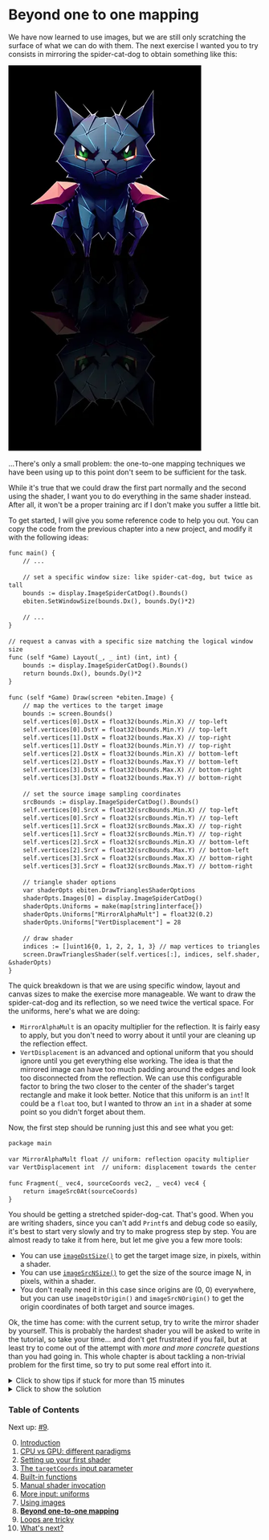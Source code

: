 # Beyond one to one mapping

We have now learned to use images, but we are still only scratching the surface of what we can do with them. The next exercise I wanted you to try consists in mirroring the spider-cat-dog to obtain something like this:

![](https://github.com/tinne26/kage-desk/blob/main/img/mirrored_creature.webp?raw=true)

...There's only a small problem: the one-to-one mapping techniques we have been using up to this point don't seem to be sufficient for the task.

While it's true that we could draw the first part normally and the second using the shader, I want you to do everything in the same shader instead. After all, it won't be a proper training arc if I don't make you suffer a little bit.

To get started, I will give you some reference code to help you out. You can copy the code from the previous chapter into a new project, and modify it with the following ideas:
```Golang
func main() {
	// ...
	
	// set a specific window size: like spider-cat-dog, but twice as tall
	bounds := display.ImageSpiderCatDog().Bounds()
	ebiten.SetWindowSize(bounds.Dx(), bounds.Dy()*2)

	// ...
}

// request a canvas with a specific size matching the logical window size
func (self *Game) Layout(_, _ int) (int, int) {
	bounds := display.ImageSpiderCatDog().Bounds()
	return bounds.Dx(), bounds.Dy()*2
}

func (self *Game) Draw(screen *ebiten.Image) {
	// map the vertices to the target image
	bounds := screen.Bounds()
	self.vertices[0].DstX = float32(bounds.Min.X) // top-left
	self.vertices[0].DstY = float32(bounds.Min.Y) // top-left
	self.vertices[1].DstX = float32(bounds.Max.X) // top-right
	self.vertices[1].DstY = float32(bounds.Min.Y) // top-right
	self.vertices[2].DstX = float32(bounds.Min.X) // bottom-left
	self.vertices[2].DstY = float32(bounds.Max.Y) // bottom-left
	self.vertices[3].DstX = float32(bounds.Max.X) // bottom-right
	self.vertices[3].DstY = float32(bounds.Max.Y) // bottom-right

	// set the source image sampling coordinates
	srcBounds := display.ImageSpiderCatDog().Bounds()
	self.vertices[0].SrcX = float32(srcBounds.Min.X) // top-left
	self.vertices[0].SrcY = float32(srcBounds.Min.Y) // top-left
	self.vertices[1].SrcX = float32(srcBounds.Max.X) // top-right
	self.vertices[1].SrcY = float32(srcBounds.Min.Y) // top-right
	self.vertices[2].SrcX = float32(srcBounds.Min.X) // bottom-left
	self.vertices[2].SrcY = float32(srcBounds.Max.Y) // bottom-left
	self.vertices[3].SrcX = float32(srcBounds.Max.X) // bottom-right
	self.vertices[3].SrcY = float32(srcBounds.Max.Y) // bottom-right

	// triangle shader options
	var shaderOpts ebiten.DrawTrianglesShaderOptions
	shaderOpts.Images[0] = display.ImageSpiderCatDog()
	shaderOpts.Uniforms = make(map[string]interface{})
	shaderOpts.Uniforms["MirrorAlphaMult"] = float32(0.2)
	shaderOpts.Uniforms["VertDisplacement"] = 28

	// draw shader
	indices := []uint16{0, 1, 2, 2, 1, 3} // map vertices to triangles
	screen.DrawTrianglesShader(self.vertices[:], indices, self.shader, &shaderOpts)
}
```

The quick breakdown is that we are using specific window, layout and canvas sizes to make the exercise more manageable. We want to draw the spider-cat-dog and its reflection, so we need twice the vertical space. For the uniforms, here's what we are doing:
- `MirrorAlphaMult` is an opacity multiplier for the reflection. It is fairly easy to apply, but you don't need to worry about it until your are cleaning up the reflection effect.
- `VertDisplacement` is an advanced and optional uniform that you should ignore until you get everything else working. The idea is that the mirrored image can have too much padding around the edges and look too disconnected from the reflection. We can use this configurable factor to bring the two closer to the center of the shader's target rectangle and make it look better. Notice that this uniform is an `int`! It could be a `float` too, but I wanted to throw an `int` in a shader at some point so you didn't forget about them.

Now, the first step should be running just this and see what you get:
```Golang
package main

var MirrorAlphaMult float // uniform: reflection opacity multiplier
var VertDisplacement int  // uniform: displacement towards the center

func Fragment(_ vec4, sourceCoords vec2, _ vec4) vec4 {
	return imageSrc0At(sourceCoords)
}
```

You should be getting a stretched spider-dog-cat. That's good. When you are writing shaders, since you can't add `Printf`s and debug code so easily, it's best to start very slowly and try to make progress step by step. You are almost ready to take it from here, but let me give you a few more tools:
- You can use [`imageDstSize()`](https://ebitengine.org/en/documents/shader.html#Built-in_functions_(images)) to get the target image size, in pixels, within a shader.
- You can use [`imageSrcNSize()`](https://ebitengine.org/en/documents/shader.html#Built-in_functions_(images)) to get the size of the source image N, in pixels, within a shader.
- You don't really need it in this case since origins are (0, 0) everywhere, but you can use `imageDstOrigin()` and `imageSrcNOrigin()` to get the origin coordinates of both target and source images.

Ok, the time has come: with the current setup, try to write the mirror shader by yourself. This is probably the hardest shader you will be asked to write in the tutorial, so take your time... and don't get frustrated if you fail, but at least try to come out of the attempt with *more and more concrete questions* than you had going in. This whole chapter is about tackling a non-trivial problem for the first time, so try to put some real effort into it.

<details>
<summary>Click to show tips if stuck for more than 15 minutes</summary>
Some steps that would be relevant:
- Make sure you know how to draw the top half of the screen in one color, and the lower half in another.
- Make sure you can draw the spider-cat-dog on the top half, isolated, without stretching.
- Make sure you can draw the spider-cat-dog on the lower half, isolated, without stretching.
</details>

<details>
<summary>Click to show the solution</summary>

I have two solutions for you. The first is a "simple" solution without using `VertDisplacement`, and the second is a more general solution.

Let's see the "simple one" first:
```Golang
//kage:unit pixels
package main

var MirrorAlphaMult float // uniform: reflection opacity multiplier
var VertDisplacement int  // uniform: displacement towards the center

func Fragment(targetCoords vec4, sourceCoords vec2, _ vec4) vec4 {
	if targetCoords.y < imageDstSize().y/2 {
		return imageSrc0At(vec2(sourceCoords.x, sourceCoords.y*2))
	} else {
		adjustedY := (sourceCoords.y - imageSrc0Size().y/2)*2
		invertedY := imageSrc0Size().y - adjustedY
		samplingCoords := vec2(sourceCoords.x, invertedY)
		return imageSrc0At(samplingCoords)*MirrorAlphaMult
	}
}
```
The code shouldn't be too hard to understand. If we are on the top half of the screen, we sample the source image... but since it would be stretched, we multiply the `y` by 2 to make it fit properly into the top area. The x value is always the natural value, so it never has to be modified. For the lower half, the normalization of the `y` value is slightly trickier, but it's not much different. Since we are already at least at the midpoint position throughout the source image, we need to offset that and then apply the same `y*2` idea of the first branch. To invert the image, we simply use `height - y`. Finally, we sample the value at the relevant position and multiply it by `MirrorAlphaMult`, which yes, is a simple product on the sampled pixel color.

This code does rely on the fact that `imageSrc0Size()` is exactly half `imageDstSize()`, and we could actually use only one of them for everything. This is not very clean, not very nice and whatever, but if you understand the constraints of your context, you don't have to be a perfectionist, just get the job done. You could parametrize all this with further uniforms, or automatically center everything on an arbitrarily-sized target, or whatever. That's a pain and not fun, so do it as homework if you really want to.

Now let's jump onto the more general solution, using `VertDisplacement`:
```Golang
//kage:unit pixels
package main

var MirrorAlphaMult float // uniform: reflection opacity multiplier
var VertDisplacement int  // uniform: displacement towards the center

func Fragment(targetCoords vec4, sourceCoords vec2, _ vec4) vec4 {
	// compute top contribution
	uprightColor := imageSrc0At(vec2(sourceCoords.x, sourceCoords.y*2 - float(VertDisplacement)))
	
	// compute bottom contribution
	adjustedY := (sourceCoords.y - imageSrc0Size().y/2)*2
	invertedY := imageSrc0Size().y - adjustedY
	samplingCoords := vec2(sourceCoords.x, invertedY - float(VertDisplacement))
	mirrorColor := imageSrc0At(samplingCoords)*MirrorAlphaMult

	// return the sum of contributions
	return uprightColor + mirrorColor
}
```
*(Full program available at [examples/intro/mirror](https://github.com/tinne26/kage-desk/blob/main/examples/intro/mirror))*

This second shader is not that different, but it has a few subtle ideas worth explaining:
- We are computing different parts of the image all in a single pass and adding them at the end. This is a common pattern used in many shaders, but it often requires gating or filtering the partial results before summing them.
- The reason why we didn't "filter" the results here is that `imageSrc0At()` will return `vec4(0, 0, 0, 0)` if we are requesting positions out of bounds, and *it just happens that for this particular example*, the different calculations for different parts of the image do not collide (given reasonable `VertDisplacement` values, at least).
- For proper filtering, you could use [selectors](https://github.com/tinne26/kage-desk/blob/main/docs/snippets/selectors.md) to keep or discard specific results. Again, this is not necessary in this specific situation, but you could totally add something like `uprightColor *= whenLessThan(sourceCoords.y, imageSrc0Size().y/2)` and `mirrorColor *= whenGreaterThan(sourceCoords.y, imageSrc0Size().y/2)` to be a bit safer.
</details>


### Table of Contents
Next up: [#9](https://github.com/tinne26/kage-desk/blob/main/docs/tutorials/intro/09_loops.md).

0. [Introduction](https://github.com/tinne26/kage-desk/blob/main/docs/tutorials/intro/00_introduction.md)
1. [CPU vs GPU: different paradigms](https://github.com/tinne26/kage-desk/blob/main/docs/tutorials/intro/01_cpu_vs_gpu.md)
2. [Setting up your first shader](https://github.com/tinne26/kage-desk/blob/main/docs/tutorials/intro/02_shader_setup.md)
3. [The `targetCoords` input parameter](https://github.com/tinne26/kage-desk/blob/main/docs/tutorials/intro/03_target_coordinates.md)
4. [Built-in functions](https://github.com/tinne26/kage-desk/blob/main/docs/tutorials/intro/04_built_in_functions.md)
5. [Manual shader invocation](https://github.com/tinne26/kage-desk/blob/main/docs/tutorials/intro/05_invoke_shader.md)
6. [More input: uniforms](https://github.com/tinne26/kage-desk/blob/main/docs/tutorials/intro/06_uniforms.md)
7. [Using images](https://github.com/tinne26/kage-desk/blob/main/docs/tutorials/intro/07_images.md)
8. [**Beyond one-to-one mapping**](https://github.com/tinne26/kage-desk/blob/main/docs/tutorials/intro/08_beyond.md)
9. [Loops are tricky](https://github.com/tinne26/kage-desk/blob/main/docs/tutorials/intro/09_loops.md)
10. [What's next?](https://github.com/tinne26/kage-desk/blob/main/docs/tutorials/intro/10_what_next.md)
